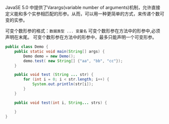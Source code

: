 JavaSE 5.0 中提供了Varargs(variable number of arguments)机制，允许直接定义能和多个实参相匹配的形参。从而，可以用一种更简单的方式，来传递个数可变的实参。

可变个数形参的格式：`数据类型 ... 变量名`
可变个数形参在方法中的形参中,必须声明在末尾。
可变个数形参在方法中的形参中，最多只能声明一个可变形参。

```java
public class Demo {
    public static void main(String[] args) {
        Demo demo = new Demo();
        demo.test( new String[] {"aa", "bb", "cc"});
    }

    public void test (String ... str) {
        for (int i = 0; i < str.length; i++) {
            System.out.println(str[i]);
        }
    }

    public void test(int i, String... strs) {

    }
}
```

